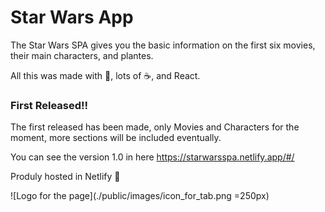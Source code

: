 # Star Wars App

The Star Wars SPA gives you the basic information on the first six movies, their main characters, and plantes.

All this was made with 💛, lots of ☕, and React. 

### First Released!!

The first released has been made, only Movies and Characters for the moment, more sections will be included eventually. 

You can see the version 1.0 in here <https://starwarsspa.netlify.app/#/>

Produly hosted in Netlify 💚

![Logo for the page](./public/images/icon_for_tab.png =250px)
